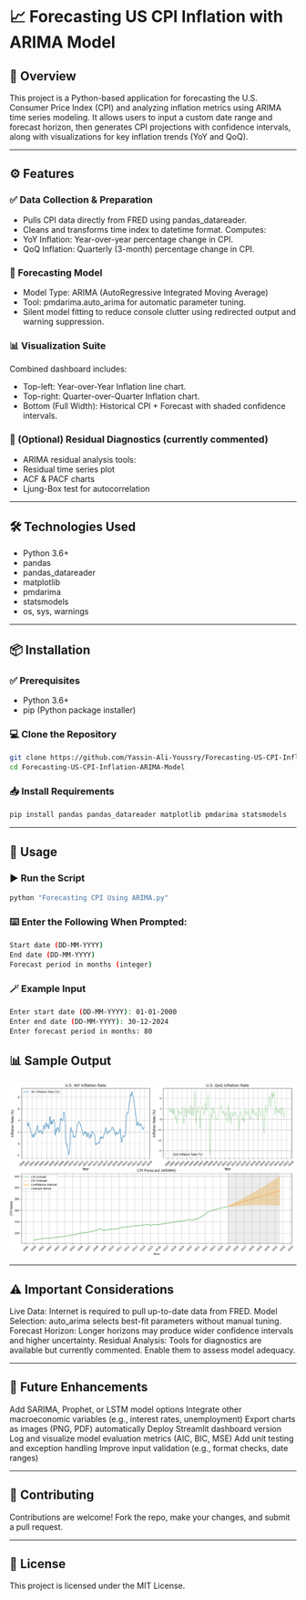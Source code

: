 # 📈 Forecasting US CPI Inflation with ARIMA Model

## 🧾 Overview

This project is a Python-based application for forecasting the U.S. Consumer Price Index (CPI) and analyzing inflation metrics using ARIMA time series modeling. It allows users to input a custom date range and forecast horizon, then generates CPI projections with confidence intervals, along with visualizations for key inflation trends (YoY and QoQ).

---

## ⚙️ Features
### ✅ Data Collection & Preparation
 - Pulls CPI data directly from FRED using pandas_datareader.
 - Cleans and transforms time index to datetime format.
Computes:
- YoY Inflation: Year-over-year percentage change in CPI.
- QoQ Inflation: Quarterly (3-month) percentage change in CPI.
### 🧠 Forecasting Model
- Model Type: ARIMA (AutoRegressive Integrated Moving Average)
- Tool: pmdarima.auto_arima for automatic parameter tuning.
- Silent model fitting to reduce console clutter using redirected output and warning suppression.
### 📊 Visualization Suite
Combined dashboard includes:
- Top-left: Year-over-Year Inflation line chart.
- Top-right: Quarter-over-Quarter Inflation chart.
- Bottom (Full Width): Historical CPI + Forecast with shaded confidence intervals.
### 🔎 (Optional) Residual Diagnostics (currently commented)
- ARIMA residual analysis tools:
- Residual time series plot
- ACF & PACF charts
- Ljung-Box test for autocorrelation

---

## 🛠️ Technologies Used
- Python 3.6+
- pandas
- pandas_datareader
- matplotlib
- pmdarima
- statsmodels
- os, sys, warnings

---

## 📦 Installation

### ✅ Prerequisites

- Python 3.6+
- pip (Python package installer)

### 💻 Clone the Repository

```bash
git clone https://github.com/Yassin-Ali-Youssry/Forecasting-US-CPI-Inflation-ARIMA-Model.git
cd Forecasting-US-CPI-Inflation-ARIMA-Model
```

### 📥 Install Requirements
```bash
pip install pandas pandas_datareader matplotlib pmdarima statsmodels
```
---
## 🚀 Usage

### ▶️ Run the Script
```bash
python "Forecasting CPI Using ARIMA.py"
```
### ⌨️ Enter the Following When Prompted:
```bash
Start date (DD-MM-YYYY)
End date (DD-MM-YYYY)
Forecast period in months (integer)
```
### 🪄 Example Input
```bash
Enter start date (DD-MM-YYYY): 01-01-2000  
Enter end date (DD-MM-YYYY): 30-12-2024
Enter forecast period in months: 80
```
## 📊 Sample Output
![YoY Inflation Rate](images/Sample_Output_for_CPI_Inflation.png)

---
## ⚠️ Important Considerations

Live Data: Internet is required to pull up-to-date data from FRED.
Model Selection: auto_arima selects best-fit parameters without manual tuning.
Forecast Horizon: Longer horizons may produce wider confidence intervals and higher uncertainty.
Residual Analysis: Tools for diagnostics are available but currently commented. Enable them to assess model adequacy.

---
## 🔮 Future Enhancements

 Add SARIMA, Prophet, or LSTM model options
 Integrate other macroeconomic variables (e.g., interest rates, unemployment)
 Export charts as images (PNG, PDF) automatically
 Deploy Streamlit dashboard version
 Log and visualize model evaluation metrics (AIC, BIC, MSE)
 Add unit testing and exception handling
 Improve input validation (e.g., format checks, date ranges)

---
## 🤝 Contributing

Contributions are welcome! Fork the repo, make your changes, and submit a pull request.

---
## 📄 License

This project is licensed under the MIT License.
